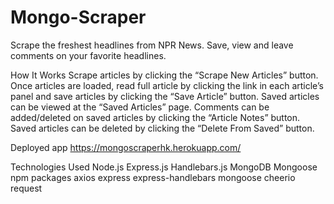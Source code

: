 # Mongo-Scraper

Scrape the freshest headlines from NPR News. Save, view and leave comments on your favorite headlines.

How It Works
Scrape articles by clicking the “Scrape New Articles” button.
Once articles are loaded, read full article by clicking the link in each article’s panel and save articles by clicking the “Save Article” button.
Saved articles can be viewed at the “Saved Articles” page.
Comments can be added/deleted on saved articles by clicking the “Article Notes” button.
Saved articles can be deleted by clicking the “Delete From Saved” button.

Deployed app https://mongoscraperhk.herokuapp.com/

Technologies Used
Node.js
Express.js
Handlebars.js
MongoDB
Mongoose
npm packages
axios
express
express-handlebars
mongoose
cheerio
request